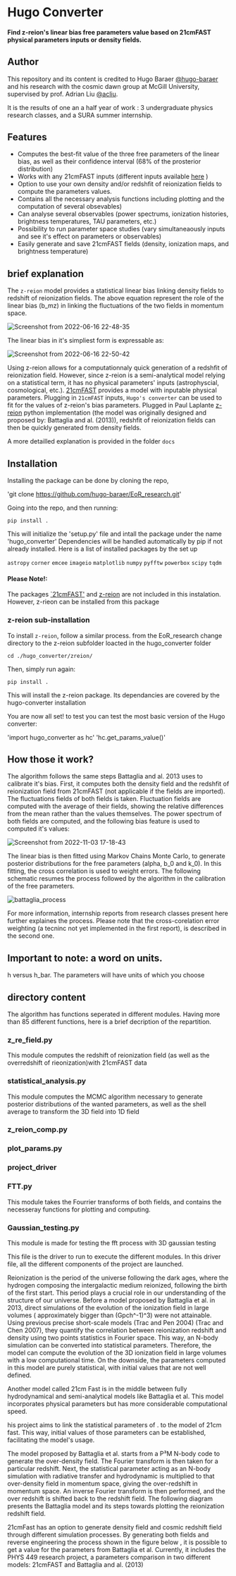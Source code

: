 # Hugo Converter

#### Find z-reion's linear bias free parameters value based on 21cmFAST physical parameters inputs or density fields.

## Author
This repository and its content is credited to Hugo Baraer [@hugo-baraer](https://github.com/hugo-baraer) and his research with the cosmic dawn group at McGill University, supervised by prof. Adrian Liu [@acliu](https://github.com/acliu). 

It is the results of one an a half year of work : 3 undergraduate physics research classes, and a SURA summer internship. 

## Features

* Computes the best-fit value of the three free parameters of the linear bias, as well as their confidence interval (68% of the prosterior distribution)
* Works with any 21cmFAST inputs (different inputs available [here](https://21cmfast.readthedocs.io/en/latest/_modules/py21cmfast/inputs.html) )
* Option to use your own density and/or redshfit of reionization fields to compute the parameters values.
* Contains all the necessary analysis functions including plotting and the computation of several obsevables)
* Can analyse several observables (power spectrums, ionization histories, brightness temperatures, TAU parameters, etc.)
* Possibility to run parameter space studies (vary simultaneaously inputs and see it's effect on parameters or observables)
* Easily generate and save 21cmFAST fields (density, ionization maps, and brightness temperature)

## brief explanation

The `z-reion` model provides a statistical linear bias linking density fields to redshift of reionization fields. The above equation represent the role of the linear bias (b_mz) in linking the fluctuations of the two fields in momentum space.

![Screenshot from 2022-06-16 22-48-35](https://user-images.githubusercontent.com/59851566/200427369-d2d822ad-3a91-4672-b56f-593a929a1064.png)

The linear bias in it's simpliest form is expressable as: 

![Screenshot from 2022-06-16 22-50-42](https://user-images.githubusercontent.com/59851566/200427950-3221477b-d322-41c2-a602-e76f3a96064c.png)

Using z-reion allows for a computationnaly quick generation of a redshfit of reionization field. However, since z-reion is a semi-analytical model relying on a statistical term, it has no physical parameters' inputs (astrophyscial, cosmological, etc.). [21cmFAST](https://github.com/21cmfast/21cmFAST) provides a model with inputable physical parameters. Plugging in `21cmFAST` inputs, `Hugo's converter` can be used to fit for the values of z-reion's bias parameters. Plugged in Paul Laplante [z-reion](https://github.com/plaplant/zreion) python implementation (the model was originally designed and proposed by:  Battaglia and al. (2013)), redshfit of reionization fields can then be quickly generated from density fields. 

A more detailled explanation is provided in the folder `docs`


## Installation

Installing the package can be done by cloning the repo, 

'git clone https://github.com/hugo-baraer/EoR_research.git'

Going into the repo, and then running:

`pip install . `

This will initialize the 'setup.py' file and intall the package under the name 'hugo_converter'
Dependencies will be handled automatically by pip if not already installed. Here is a list of installed packages by the set up

`astropy`
`corner`
`emcee`
`imageio`
`matplotlib`
`numpy`
`pyfftw`
`powerbox`
`scipy`
`tqdm`

#### Please Note!: 

The packages [`21cmFAST'](https://github.com/21cmfast/21cmFAST) and [z-reion](https://github.com/plaplant/zreion) are not included in this instalation. However, z-rieon can be installed from this package

### z-reion sub-installation

To install `z-reion`, follow a similar process. from the EoR_research change directory to the z-reion subfolder loacted in the hugo_converter folder

`cd ./hugo_converter/zreion/`

Then, simply run again: 

`pip install . `

This will install the z-reion package. Its dependancies are covered by the hugo-converter installation

You are now all set! to test you can test the most basic version of the Hugo converter: 

'import hugo_converter as hc'
'hc.get_params_value()'

## How those it work?

The algorithm follows the same steps Battaglia and al. 2013 uses to calibrate it's bias. First, it computes both the density field and the redshfit of reionization field from 21cmFAST (not applicable if the fields are imported). The fluctuations fields of both fields is taken. Fluctuation fields
are computed with the average of their fields, showing the relative differences from the mean rather than the values themselves. The power spectrum of both fields are computed, and the following bias feature is used to computed it's values: 

![Screenshot from 2022-11-03 17-18-43](https://user-images.githubusercontent.com/59851566/200437285-aeebf956-d8b0-4bbd-878b-b4dec202b9fa.png)

The linear bias is then fitted using Markov Chains Monte Carlo, to generate posterior distributions for the free parameters (alpha, b_0 and k_0). In this fitting, the cross correlation is used to weight errors. The following schematic resumes the process followed by the algorithm in the calibration of the free parameters.

![battaglia_process](https://user-images.githubusercontent.com/59851566/200426827-45335b46-d89c-4a1c-a462-fca73e590b66.jpg)

For more information, internship reports from research classes present here further explaines the process. Please note that the cross-corelation error weighting (a tecninc not yet implemented in the first report), is described in the second one.

## Important to note: a word on units. 

h versus h_bar. The parameters will have units of which you choose

## directory content

The algorithm has functions seperated in different modules. Having more than 85 different functions, here is a brief decription of the repartition.  

### z_re_field.py

This module computes the redshift of reionization field (as well as the overredshift of rieonization)with 21cmFAST data

### statistical_analysis.py

This module computes the MCMC algorithm necessary to generate posterior distributions of the wanted parameters, as well as the shell average to transform the 3D field into 1D field

### z_reion_comp.py

### plot_params.py

### project_driver 

### FTT.py

This module takes the Fourrier transforms of both fields, and contains the necesseray functions for plotting and computing.

### Gaussian_testing.py

This module is made for testing the fft process with 3D gaussian testing


This file is the driver to run to execute the different modules. In this driver file, all the different components of the project are launched. 


Reionization is the period of the universe following the dark ages, where the hydrogen composing the intergalactic medium reionized, following the birth of the first start. This period plays a crucial role in our understanding of the structure of our universe. Before a model proposed by Battaglia et al. in 2013, direct simulations of the evolution of the ionization field in large volumes ( approximately bigger than (Gpch^-1)^3) were not attainable. Using previous precise short-scale models (Trac and Pen 2004) (Trac and Chen 2007), they quantify the correlation between reionization redshift and density using two points statistics in Fourier space. This way, an N-body simulation can be converted into statistical parameters. Therefore, the model can compute the evolution of the 3D ionization field in large volumes with a low computational time. On the downside, the parameters computed in this model are purely statistical, with initial values that are not well defined. 

Another model called 21cm Fast is in the middle between fully hydrodynamical and semi-analytical models like Battaglia et al. This model incorporates physical parameters but has more considerable computational speed.

his project aims to link the statistical parameters of . to the model of 21cm fast. This way, initial values of those parameters can be established, facilitating the model's usage. 

The model proposed by Battaglia et al. starts from a P³M N-body code to generate the over-density field. The Fourier transform is then taken for a particular redshift. Next, the statistical parameter acting as an N-body simulation with radiative transfer and hydrodynamic is multiplied to that over-density field in momentum space, giving the over-redshift in momentum space. An inverse Fourier transform is then performed, and the over redshift is shifted back to the redshift field. The following diagram presents the Battaglia model and its steps towards plotting the reionization redshift field.

21cmFast has an option to generate density field and cosmic redshift field through different simulation processes. By generating both fields and reverse engineering the process shown in the figure below , it is possible to get a value for the parameters from Battaglia et al. 
Currently, it includes the PHYS 449 research project, a parameters comparison in two different models: 21cmFAST and Battaglia and al. (2013) 

